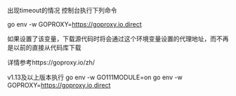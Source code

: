 出现timeout的情况 控制台执行下列命令

go env -w GOPROXY=https://goproxy.io,direct

如果设置了该变量，下载源代码时将会通过这个环境变量设置的代理地址，而不再是以前的直接从代码库下载

详情参考https://goproxy.io/zh/

v1.13及以上版本执行
go env -w GO111MODULE=on
go env -w GOPROXY=https://goproxy.io,direct